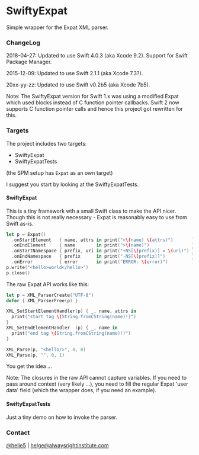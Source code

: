 # SwiftyExpat

Simple wrapper for the Expat XML parser.

### ChangeLog

2018-04-27: Updated to use Swift 4.0.3 (aka Xcode 9.2). Support for Swift Package Manager.

2015-12-09: Updated to use Swift 2.1.1 (aka Xcode 7.3?).

20xx-yy-zz: Updated to use Swift v0.2b5 (aka Xcode 7b5).

Note: The SwiftyExpat version for Swift 1.x was using a modified Expat which
used blocks instead of C function pointer callbacks. Swift 2 now supports C
function pointer calls and hence this project got rewritten for this.

### Targets

The project includes two targets:
- SwiftyExpat
- SwiftyExpatTests

(the SPM setup has `Expat` as an own target)

I suggest you start by looking at the SwiftyExpatTests.

#### SwiftyExpat

This is a tiny framework wth a small Swift class to make the API nicer.
Though this is not really necessary - Expat is reasonably easy to use from 
Swift as-is.

```Swift
let p = Expat()
  .onStartElement   { name, attrs in print("<\(name) \(attrs)")       }
  .onEndElement     { name        in print(">\(name)")                }
  .onStartNamespace { prefix, uri in print("+NS[\(prefix)] = \(uri)") }
  .onEndNamespace   { prefix      in print("-NS[\(prefix)]")          }
  .onError          { error       in print("ERROR: \(error)")         }
p.write("<hello>world</hello>")
p.close()
```

The raw Expat API works like this:
```Swift
let p = XML_ParserCreate("UTF-8")
defer { XML_ParserFree(p) }

XML_SetStartElementHandler(p) { _, name, attrs in
  print("start tag \(String.fromCString(name)!)")
}
XML_SetEndElementHandler  (p) { _, name in
  print("end tag \(String.fromCString(name)!)")
}

XML_Parse(p, "<hello/>", 8, 0)
XML_Parse(p, "", 0, 1)
```
You get the idea ...

Note: The closures in the raw API cannot capture variables. If you need to pass
around context (very likely ...), you need to fill the regular Expat 'user data' 
field (which the wrapper does, if you need an example).

#### SwiftyExpatTests

Just a tiny demo on how to invoke the parser.

### Contact

[@helje5](http://twitter.com/helje5) | helge@alwaysrightinstitute.com
